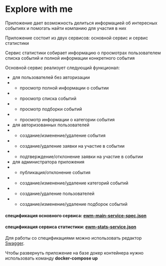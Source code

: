 # Explore with me

Приложение дает возможность делиться информацией об интересных событиях и помогать найти компанию для участия в них

Приложение состоит из двух сервисов: основной сервис и сервис статистики

Сервис статистики собирает информацию о просмотрах пользователем списка событий и полной информации конкретного события

Основной сервис реализует следующий функционал:
- для пользователей без авторизации
- - просмотр полной информации о событии
- - просмотр списка событий
- - просмотр подборки событий
- - просмотр информации о категории события
- для авторизованных пользователей
- - создание/изменение/удаление события
- - создание/удаление заявки на участие в событии
- - подтверждение/отклонение заявки на участие в событии
- для администратора приложения
- - публикация/отклонение события
- - создание/изменение/удаление категорий событий
- - создание/удаление пользователей
- - создание/изменение/удаление подборок событий

#### спецификация основного сервиса: [ewm-main-service-spec.json](https://raw.githubusercontent.com/yandex-praktikum/java-explore-with-me/main/ewm-main-service-spec.json)
#### спецификация сервиса статистики: [ewm-stats-service.json](https://raw.githubusercontent.com/yandex-praktikum/java-explore-with-me/main/ewm-stats-service-spec.json)
Для работы со спецификациями можно использовать редактор [Swagger](https://editor-next.swagger.io/).

Чтобы развернуть приложение на базе докер контейнера нужно использовать команду **docker-compose up**
